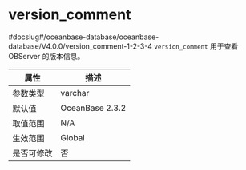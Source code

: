 version_comment 
====================================
#docslug#/oceanbase-database/oceanbase-database/V4.0.0/version_comment-1-2-3-4
`version_comment` 用于查看 OBServer 的版本信息。


| **属性** |     **描述**      |
|--------|-----------------|
| 参数类型   | varchar         |
| 默认值    | OceanBase 2.3.2 |
| 取值范围   | N/A             |
| 生效范围   | Global          |
| 是否可修改  | 否               |


